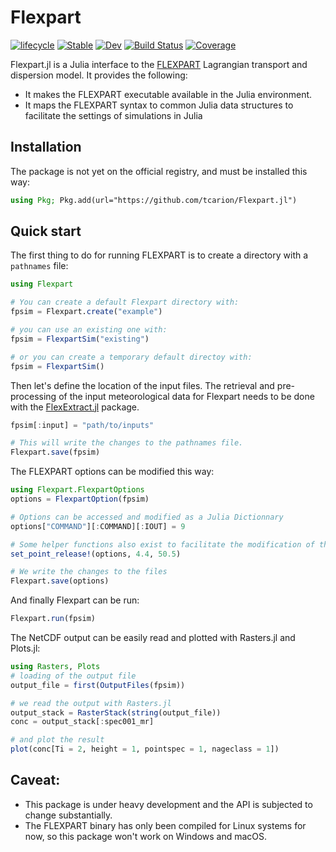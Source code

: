 # Flexpart

[![lifecycle](https://www.repostatus.org/badges/latest/wip.svg)](https://www.repostatus.org/#wip)
[![Stable](https://img.shields.io/badge/docs-stable-blue.svg)](https://tcarion.github.io/Flexpart.jl/stable/)
[![Dev](https://img.shields.io/badge/docs-dev-blue.svg)](https://tcarion.github.io/Flexpart.jl/dev/)
[![Build Status](https://github.com/tcarion/Flexpart.jl/actions/workflows/CI.yml/badge.svg?branch=main)](https://github.com/tcarion/Flexpart.jl/actions/workflows/CI.yml?query=branch%3Amain)
[![Coverage](https://codecov.io/gh/tcarion/Flexpart.jl/branch/main/graph/badge.svg)](https://codecov.io/gh/tcarion/Flexpart.jl)

Flexpart.jl is a Julia interface to the [FLEXPART](https://www.flexpart.eu/) Lagrangian transport and dispersion model. It provides the following:

- It makes the FLEXPART executable available in the Julia environment.
- It maps the FLEXPART syntax to common Julia data structures to facilitate the settings of simulations in Julia

## Installation
The package is not yet on the official registry, and must be installed this way:
```julia
using Pkg; Pkg.add(url="https://github.com/tcarion/Flexpart.jl")
```

## Quick start
The first thing to do for running FLEXPART is to create a directory with a `pathnames` file:
```julia
using Flexpart

# You can create a default Flexpart directory with:
fpsim = Flexpart.create("example")

# you can use an existing one with:
fpsim = FlexpartSim("existing")

# or you can create a temporary default directoy with:
fpsim = FlexpartSim()
```

Then let's define the location of the input files. The retrieval and pre-processing of the input meteorological data for Flexpart needs to be done with the [FlexExtract.jl](https://github.com/tcarion/FlexExtract.jl) package.
```julia
fpsim[:input] = "path/to/inputs"

# This will write the changes to the pathnames file.
Flexpart.save(fpsim)
```

The FLEXPART options can be modified this way:

```julia
using Flexpart.FlexpartOptions
options = FlexpartOption(fpsim)

# Options can be accessed and modified as a Julia Dictionnary
options["COMMAND"][:COMMAND][:IOUT] = 9

# Some helper functions also exist to facilitate the modification of the options
set_point_release!(options, 4.4, 50.5)

# We write the changes to the files
Flexpart.save(options)
```

And finally Flexpart can be run:
```julia
Flexpart.run(fpsim)
```

The NetCDF output can be easily read and plotted with Rasters.jl and Plots.jl:

```julia
using Rasters, Plots
# loading of the output file
output_file = first(OutputFiles(fpsim))

# we read the output with Rasters.jl
output_stack = RasterStack(string(output_file))
conc = output_stack[:spec001_mr]

# and plot the result
plot(conc[Ti = 2, height = 1, pointspec = 1, nageclass = 1])
```

## Caveat:
- This package is under heavy development and the API is subjected to change substantially.
- The FLEXPART binary has only been compiled for Linux systems for now, so this package won't work on Windows and macOS.